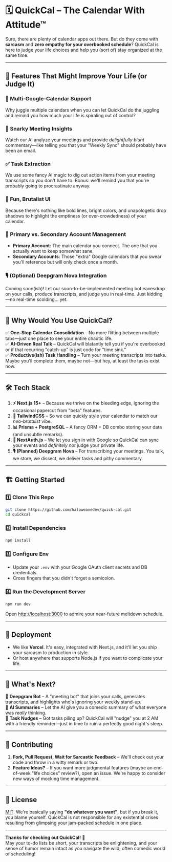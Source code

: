 # 🗓️ QuickCal – The Calendar With Attitude™  

Sure, there are plenty of calendar apps out there. But do they come with **sarcasm** and **zero empathy for your overbooked schedule**? QuickCal is here to judge your life choices and help you (sort of) stay organized at the same time.  

---

## 🚀 Features That Might Improve Your Life (or Judge It)  

### 📆 Multi-Google-Calendar Support  
Why juggle multiple calendars when you can let QuickCal do the juggling and remind you how much your life is spiraling out of control?  

### 🎤 Snarky Meeting Insights  
Watch our AI analyze your meetings and provide *delightfully blunt* commentary—like telling you that your "Weekly Sync" should probably have been an email.  

### ✅ Task Extraction  
We use some fancy AI magic to dig out action items from your meeting transcripts so you don't have to. Bonus: we'll remind you that you're probably going to procrastinate anyway.  

### 🎨 Fun, Brutalist UI  
Because there's nothing like bold lines, bright colors, and unapologetic drop shadows to highlight the emptiness (or over-crowdedness) of your calendar.  

### 🔑 Primary vs. Secondary Account Management  
- **Primary Account**: The main calendar you connect. The one that you actually want to keep somewhat sane.  
- **Secondary Accounts**: Those "extra" Google calendars that you swear you'll reference but will only check once a month.  

### 🎙️ (Optional) Deepgram Nova Integration  
Coming soon(ish)! Let our soon-to-be-implemented meeting bot eavesdrop on your calls, produce transcripts, and judge you in real-time. Just kidding—no real-time scolding… yet.  

---

## 🤔 Why Would You Use QuickCal?  
✅ **One-Stop Calendar Consolidation** – No more flitting between multiple tabs—just one place to see your entire chaotic life.  
✅ **AI-Driven Real Talk** – QuickCal will blatantly tell you if you're overbooked or if that recurring "catch-up" is just code for "time sink."  
✅ **Productive(ish) Task Handling** – Turn your meeting transcripts into tasks. Maybe you'll complete them, maybe not—but hey, at least the tasks exist now.  

---

## 🛠️ Tech Stack  

1. **⚡ Next.js 15+** – Because we thrive on the bleeding edge, ignoring the occasional papercut from "beta" features.  
2. **🎨 TailwindCSS** – So we can quickly style your calendar to match our *neo-brutalist* vibe.  
3. **📊 Prisma + PostgreSQL** – A fancy ORM + DB combo storing your data (and unsubtle remarks).  
4. **🔐 NextAuth.js** – We let you sign in with Google so QuickCal can sync your events and *definitely not* judge your private life.  
5. **🎙️ (Planned) Deepgram Nova** – For transcribing your meetings. You talk, we store, we dissect, we deliver tasks and pithy commentary.  

---

## 🏗️ Getting Started  

### 1️⃣ Clone This Repo  
```bash
git clone https://github.com/haloweavedev/quick-cal.git
cd quickcal
```

### 2️⃣ Install Dependencies  
```bash
npm install
```

### 3️⃣ Configure Env  
- Update your `.env` with your Google OAuth client secrets and DB credentials.  
- Cross fingers that you didn't forget a semicolon.  

### 4️⃣ Run the Development Server  
```bash
npm run dev
```
Open [http://localhost:3000](http://localhost:3000) to admire your near-future meltdown schedule.  

---

## 🚀 Deployment  

- We like **Vercel**. It's easy, integrated with Next.js, and it'll let you ship your sarcasm to production in style.  
- Or host anywhere that supports Node.js if you want to complicate your life.  

---

## 🔮 What's Next?  

🔹 **Deepgram Bot** – A "meeting bot" that joins your calls, generates transcripts, and highlights who's ignoring your weekly stand-up.  
🔹 **AI Summaries** – Let the AI give you a comedic summary of what everyone was *really* thinking.  
🔹 **Task Nudges** – Got tasks piling up? QuickCal will "nudge" you at 2 AM with a friendly reminder—just in time to ruin a perfectly good night's sleep.  

---

## 🤝 Contributing  

1. **Fork, Pull Request, Wait for Sarcastic Feedback** – We'll check out your code and throw in a witty remark or two.  
2. **Feature Ideas?** – If you want more judgmental features (maybe an end-of-week "life choices" review?), open an issue. We're happy to consider new ways of mocking time management.  

---

## 📜 License  

[MIT](./LICENSE). We're basically saying **"do whatever you want"**, but if you break it, you blame yourself. QuickCal is not responsible for any existential crises resulting from glimpsing your jam-packed schedule in one place.  

---

**Thanks for checking out QuickCal!** 🎉  
May your to-do lists be short, your transcripts be enlightening, and your sense of humor remain intact as you navigate the wild, often comedic world of scheduling!